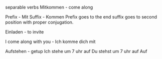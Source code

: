 separable verbs
Mitkommen - come along

Prefix - Mit
Suffix - Kommen
Prefix goes to the end suffix goes to second position with proper conjugation.

Einladen - to invite

I come along with you - Ich komme dich mit

Aufstehen - getup
Ich stehe um 7 uhr auf
Du stehst um 7 uhr auf
Auf
